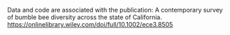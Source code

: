 Data and code are associated with the publication: A contemporary survey of bumble bee diversity across the state of California. 
https://onlinelibrary.wiley.com/doi/full/10.1002/ece3.8505
